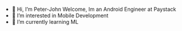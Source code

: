 - 👋 Hi, I’m Peter-John Welcome, Im an Android Engineer at Paystack
- 👀 I’m interested in Mobile Development
- 🌱 I’m currently learning ML

<!---
Peter-John-paystack/Peter-John-paystack is a ✨ special ✨ repository because its `README.md` (this file) appears on your GitHub profile.
You can click the Preview link to take a look at your changes.
--->
